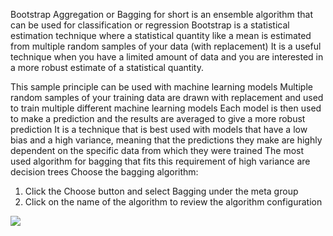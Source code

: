 
Bootstrap Aggregation or Bagging for short is an ensemble algorithm that can be used for
classification or regression Bootstrap is a statistical estimation technique where a statistical
quantity like a mean is estimated from multiple random samples of your data (with replacement)
It is a useful technique when you have a limited amount of data and you are interested in a
more robust estimate of a statistical quantity.

This sample principle can be used with machine learning models Multiple random samples
of your training data are drawn with replacement and used to train multiple different machine
learning models Each model is then used to make a prediction and the results are averaged to
give a more robust prediction It is a technique that is best used with models that have a low
bias and a high variance, meaning that the predictions they make are highly dependent on the
specific data from which they were trained The most used algorithm for bagging that fits this
requirement of high variance are decision trees
Choose the bagging algorithm:
1) Click the Choose button and select Bagging under the meta group
2) Click on the name of the algorithm to review the algorithm configuration

![](https://github.com/fenago/katacoda-scenarios/raw/master/machine-learning-mastery-weka/machine-learning-mastery-weka-chapter-19/steps/images/101.png)
